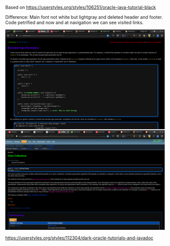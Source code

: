 Based on https://userstyles.org/styles/106251/oracle-java-tutorial-black

Difference:
Main font not white but lightgray and deleted header and footer.
Code petrified and now and at navigation we can see visited links.

![screenshot](/screenshot-tutorial.png)
![screenshot](/screenshot-javadoc.png)

https://userstyles.org/styles/112304/dark-oracle-tutorials-and-javadoc
